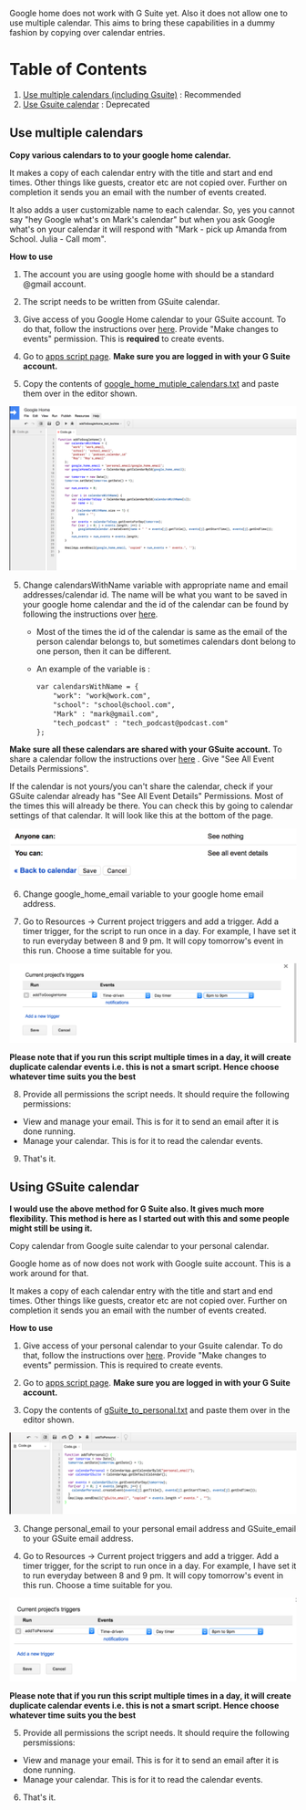 Google home does not work with G Suite yet. Also it does not allow one to use multiple calendar. This aims to bring these capabilities in a dummy fashion by copying over calendar entries.

# Table of Contents
1. [Use multiple calendars (including Gsuite)](#Use-multiple-calendars) : Recommended
2. [Use Gsuite calendar](#Using-GSuite-calendar) : Deprecated

## Use multiple calendars

**Copy various calendars to to your google home calendar.**

It makes a copy of each calendar entry with the title and start and end times. Other things like guests, creator etc are not copied over. Further on completion it sends you an email with the number of events created. 

It also adds a user customizable name to each calendar. So, yes you cannot say "hey Google what's on Mark's calendar" but when you ask Google what's on your calendar it will respond with "Mark - pick up Amanda from School.  Julia - Call mom".

**How to use** 

1) The account you are using google home with should be a standard @gmail account. 

1) The script needs to be written from GSuite calendar. 

2) Give access of you Google Home calendar to your GSuite account. To do that, follow the instructions over [here](https://support.google.com/calendar/answer/37082?hl=en-GB). Provide "Make changes to events" permission. This is **required** to create events.


3) Go to [apps script page](https://script.google.com/intro). **Make sure you are logged in with your G Suite account.**

4) Copy the contents of [google_home_mutiple_calendars.txt](google_home_mutiple_calendars.txt)  and paste them over in the editor shown. 


![Example screenshot](img/2017-09-02-15-38-11.png)

5) Change calendarsWithName variable with appropriate name and email addresses/calendar id. The name will be what you want to be saved in your google home calendar and the id of the calendar can be found by following the instructions over [here](https://docs.simplecalendar.io/find-google-calendar-id/).
    *  Most of the times the id of the calendar is same as the email of the person calendar belongs to, but sometimes calendars dont belong to one person, then it can be different. 
    *  An example of the variable is :

        ```
        var calendarsWithName = {
            "work": "work@work.com",
            "school": "school@school.com",
            "Mark" : "mark@gmail.com",
            "tech_podcast" : "tech_podcast@podcast.com"
        };
        ```


**Make sure all these calendars are shared with your GSuite account.**  To share a calendar follow the instructions over [here](https://support.google.com/calendar/answer/37082?hl=en-GB) . Give "See All Event Details Permissions". 

If the calendar is not yours/you can't share the calendar, check if your GSuite calendar already has "See All Event Details" Permissions. Most of the times this will already be there. You can check this by going to calendar settings of that calendar. It will look like this at the bottom of the page.

![](img/2017-09-02-15-50-44.png)

6) Change google_home_email variable to your google home email address. 

7) Go to Resources -> Current project triggers and add a trigger. Add a timer trigger, for the script to run once in a day. For example, I have set it to run everyday between 8 and 9 pm. It will copy tomorrow's event in this run.  Choose a time suitable for you. 

![Example Screenshot](screenshots/timer.png) 

**Please note that if you run this script multiple times in a day, it will create duplicate calendar events i.e. this is not a smart script. Hence choose whatever time suits you the best**

8) Provide all permissions the script needs. It should require the following permissions:

 - View and manage your email. This is for it to send an email after it is done running.  
 - Manage your calendar. This is for it to read the calendar events. 

9) That's it. 


## Using GSuite calendar
**I would use the above method for G Suite also. It gives much more flexibility. This method is here as I started out with this and some people might still be using it.**

Copy calendar from Google suite calendar to your personal calendar.

Google home as of now does not work with Google suite account. This is a work around for that. 

It makes a copy of each calendar entry with the title and start and end times. Other things like guests, creator etc are not copied over. Further on completion it sends you an email with the number of events created. 

**How to use** 

1) Give access of your personal calendar to your Gsuite calendar. To do that, follow the instructions over [here](https://support.google.com/calendar/answer/37082?hl=en-GB). Provide "Make changes to events" permission. This is required to create events.

2) Go to [apps script page](https://script.google.com/intro). **Make sure you are logged in with your G Suite account.**

2) Copy the contents of [gSuite_to_personal.txt]( 	gSuite_to_personal.txt)  and paste them over in the editor shown. 

![Example screenshot](screenshots/example.png) 

3) Change personal_email to your personal email address and GSuite_email to your GSuite email address. 

4) Go to Resources -> Current project triggers and add a trigger. Add a timer trigger, for the script to run once in a day. For example, I have set it to run everyday between 8 and 9 pm. It will copy tomorrow's event in this run.  Choose a time suitable for you. 

![Example Screenshot](screenshots/trigger.png) 

**Please note that if you run this script multiple times in a day, it will create duplicate calendar events i.e. this is not a smart script. Hence choose whatever time suits you the best**

5) Provide all permissions the script needs. It should require the following persmissions:

 - View and manage your email. This is for it to send an email after it is done running.  
 - Manage your calendar. This is for it to read the calendar events. 

6) That's it. 

